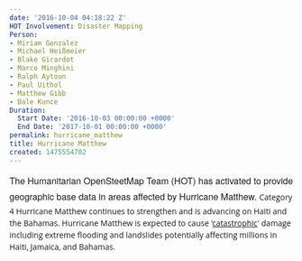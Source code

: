 ```yaml
---
date: '2016-10-04 04:18:22 Z'
HOT Involvement: Disaster Mapping
Person:
- Miriam Gonzalez
- Michael Heißmeier
- Blake Girardot
- Marco Minghini
- Ralph Aytoun
- Paul Uithol
- Matthew Gibb
- Dale Kunce
Duration:
  Start Date: '2016-10-03 00:00:00 +0000'
  End Date: '2017-10-01 00:00:00 +0000'
permalink: hurricane_matthew
title: Hurricane Matthew
created: 1475554702
---
```

<p><font style="font-family: 'Helvetica Neue', Helvetica, 'Segoe UI', Arial, freesans, sans-serif; font-size: 16px; line-height: 28.4444px;" face="Helvetica Neue, Helvetica, Segoe UI, Arial, freesans, sans-serif"><span style="font-size: 16px; line-height: 28.4444px;">The Humanitarian OpenSteetMap Team (HOT) has activated to provide geographic base data in areas affected by Hurricane Matthew.&nbsp;</span></font><span style="font-style: normal; font-variant-ligatures: normal; font-variant-caps: normal; font-weight: normal; font-size: 14px; line-height: 21px; font-family: 'Open Sans', Arial, sans-serif;">Category 4 Hurricane Matthew continues to strengthen and is&nbsp;advancing on Haiti and the Bahamas. Hurricane Matthew is expected to cause '</span><a style="font-style: normal; font-variant-ligatures: normal; font-variant-caps: normal; font-weight: normal; font-size: 14px; line-height: 21px; font-family: 'Open Sans', Arial, sans-serif;" href="https://weather.com/storms/hurricane/news/hurricane-matthew-caribbean-haiti-jamaica-cuba-bahamas-forecast-oct2" target="_blank">catastrophic</a><span style="font-style: normal; font-variant-ligatures: normal; font-variant-caps: normal; font-weight: normal; font-size: 14px; line-height: 21px; font-family: 'Open Sans', Arial, sans-serif;">' damage including extreme flooding and landslides potentially affecting millions in Haiti, Jamaica, and Bahamas.</span></p>
